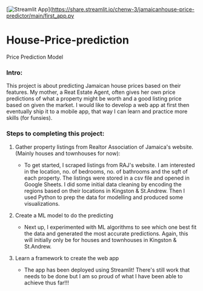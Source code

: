 [![Streamlit App](https://static.streamlit.io/badges/streamlit_badge_black_white.svg)](https://share.streamlit.io/chenw-3/jamaicanhouse-price-predictor/main/first_app.py

# House-Price-prediction

Price Prediction Model

### Intro:
This project is about predicting Jamaican house prices based on their features. My mother, a Reat Estate Agent, often gives her own price predictions of what a property might be worth and a good listing price based on given the market. I would like to develop a web app at first then eventually ship it to a mobile app, that way I can learn and practice more skills (for funsies). 

### Steps to completing this project:
1. Gather property listings from Realtor Association of Jamaica's website. (Mainly houses and townhouses for now):
    <ul>
    <li>To get started, I scraped listings from RAJ's website. I am interested in the location, no. of bedrooms, no. of bathrooms and the sqft of each property. The listings were stored in a csv file and opened in Google Sheets. I did some initial data cleaning by encoding the regions based on their locations in Kingston & St.Andrew. Then I used Python to prep the data for modelling and produced some visualizations. 
   </li>
    </ul>
    
2. Create a ML model to do the predicting
    <ul>
    <li>Next up, I experimented with ML algorithms to see which one best fit the data and generated the most accurate predictions. Again, this will initially only be for houses and townhouses in Kingston & St.Andrew. </li>
    </ul>

3. Learn a framework to create the web app
    <ul>
    <li>The app has been deployed using Streamlit! There's still work that needs to be done but I am so proud of what I have been able to achieve thus far!!!</li>
    </ul>
